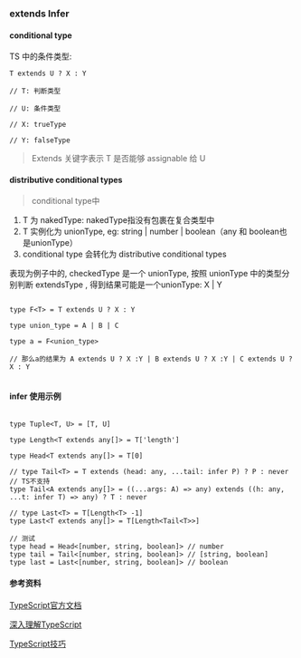### extends Infer

#### conditional type
TS 中的条件类型:

```
T extends U ? X : Y

// T: 判断类型

// U: 条件类型

// X: trueType

// Y: falseType

```

>Extends 关键字表示 T 是否能够 assignable 给 U



#### distributive conditional types

> conditional type中
1. T 为 nakedType: nakedType指没有包裹在复合类型中
2. T 实例化为 unionType, eg: string | number | boolean（any 和 boolean也是unionType）
3. conditional type 会转化为 distributive conditional types

表现为例子中的, checkedType 是一个 unionType, 按照 unionType 中的类型分别判断 extendsType , 得到结果可能是一个unionType: X | Y
```

type F<T> = T extends U ? X : Y

type union_type = A | B | C

type a = F<union_type>

// 那么a的结果为 A extends U ? X :Y | B extends U ? X :Y | C extends U ? X : Y


```


#### infer 使用示例
```

type Tuple<T, U> = [T, U]

type Length<T extends any[]> = T['length']

type Head<T extends any[]> = T[0]

// type Tail<T> = T extends (head: any, ...tail: infer P) ? P : never // TS不支持
type Tail<A extends any[]> = ((...args: A) => any) extends ((h: any, ...t: infer T) => any) ? T : never

// type Last<T> = T[Length<T> -1]
type Last<T extends any[]> = T[Length<Tail<T>>]

// 测试
type head = Head<[number, string, boolean]> // number
type tail = Tail<[number, string, boolean]> // [string, boolean]
type last = Last<[number, string, boolean]> // boolean
```

#### 参考资料

[TypeScript官方文档](https://www.tslang.cn/docs/handbook/basic-types.html)

[深入理解TypeScript](https://jkchao.github.io/typescript-book-chinese/)

[TypeScript技巧](https://zhuanlan.zhihu.com/c_206498766)